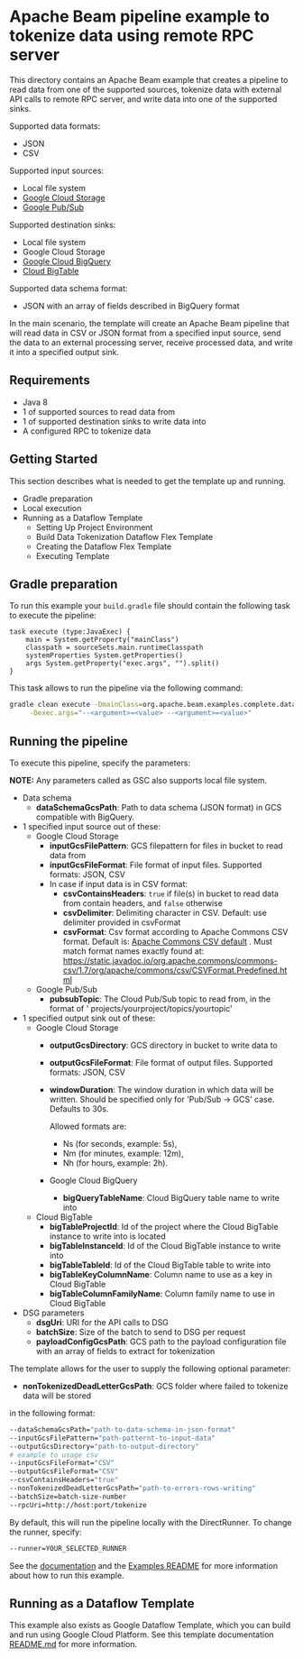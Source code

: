 <!--
    Licensed to the Apache Software Foundation (ASF) under one
    or more contributor license agreements.  See the NOTICE file
    distributed with this work for additional information
    regarding copyright ownership.  The ASF licenses this file
    to you under the Apache License, Version 2.0 (the
    "License"); you may not use this file except in compliance
    with the License.  You may obtain a copy of the License at

      http://www.apache.org/licenses/LICENSE-2.0

    Unless required by applicable law or agreed to in writing,
    software distributed under the License is distributed on an
    "AS IS" BASIS, WITHOUT WARRANTIES OR CONDITIONS OF ANY
    KIND, either express or implied.  See the License for the
    specific language governing permissions and limitations
    under the License.
-->

# Apache Beam pipeline example to tokenize data using remote RPC server

This directory contains an Apache Beam example that creates a pipeline to read data from one of
the supported sources, tokenize data with external API calls to remote RPC server, and write data into one of the supported sinks.

Supported data formats:

- JSON
- CSV

Supported input sources:

- Local file system
- [Google Cloud Storage](https://cloud.google.com/storage)
- [Google Pub/Sub](https://cloud.google.com/pubsub)

Supported destination sinks:

- Local file system
- Google Cloud Storage
- [Google Cloud BigQuery](https://cloud.google.com/bigquery)
- [Cloud BigTable](https://cloud.google.com/bigtable)

Supported data schema format:

- JSON with an array of fields described in BigQuery format

In the main scenario, the template will create an Apache Beam pipeline that will read data in CSV or
JSON format from a specified input source, send the data to an external processing server, receive
processed data, and write it into a specified output sink.

## Requirements

- Java 8
- 1 of supported sources to read data from
- 1 of supported destination sinks to write data into
- A configured RPC to tokenize data

## Getting Started

This section describes what is needed to get the template up and running.

- Gradle preparation
- Local execution
- Running as a Dataflow Template
    - Setting Up Project Environment
    - Build Data Tokenization Dataflow Flex Template
    - Creating the Dataflow Flex Template
    - Executing Template
    

## Gradle preparation

To run this example your `build.gradle` file should contain the following task to execute the pipeline:

```
task execute (type:JavaExec) {
    main = System.getProperty("mainClass")
    classpath = sourceSets.main.runtimeClasspath
    systemProperties System.getProperties()
    args System.getProperty("exec.args", "").split()
}
```

This task allows to run the pipeline via the following command:

```bash
gradle clean execute -DmainClass=org.apache.beam.examples.complete.datatokenization.DataTokenization \
     -Dexec.args="--<argument>=<value> --<argument>=<value>"
```

## Running the pipeline

To execute this pipeline, specify the parameters:

**NOTE:** Any parameters called as GSC also supports local file system.

- Data schema
    - **dataSchemaGcsPath**: Path to data schema (JSON format) in GCS compatible with BigQuery.
- 1 specified input source out of these:
    - Google Cloud Storage
        - **inputGcsFilePattern**: GCS filepattern for files in bucket to read data from
        - **inputGcsFileFormat**: File format of input files. Supported formats: JSON, CSV
        - In case if input data is in CSV format:
            - **csvContainsHeaders**: `true` if file(s) in bucket to read data from contain headers,
              and `false` otherwise
            - **csvDelimiter**: Delimiting character in CSV. Default: use delimiter provided in
              csvFormat
            - **csvFormat**: Csv format according to Apache Commons CSV format. Default is:
              [Apache Commons CSV default](https://static.javadoc.io/org.apache.commons/commons-csv/1.7/org/apache/commons/csv/CSVFormat.html#DEFAULT)
              . Must match format names exactly found
              at: https://static.javadoc.io/org.apache.commons/commons-csv/1.7/org/apache/commons/csv/CSVFormat.Predefined.html
    - Google Pub/Sub
        - **pubsubTopic**: The Cloud Pub/Sub topic to read from, in the format of '
          projects/yourproject/topics/yourtopic'
- 1 specified output sink out of these:
    - Google Cloud Storage
        - **outputGcsDirectory**: GCS directory in bucket to write data to
        - **outputGcsFileFormat**: File format of output files. Supported formats: JSON, CSV
        - **windowDuration**: The window duration in which data will be written. Should be specified
          only for 'Pub/Sub -> GCS' case. Defaults to 30s.

          Allowed formats are:
            - Ns (for seconds, example: 5s),
            - Nm (for minutes, example: 12m),
            - Nh (for hours, example: 2h).
        - Google Cloud BigQuery
            - **bigQueryTableName**: Cloud BigQuery table name to write into
    - Cloud BigTable
        - **bigTableProjectId**: Id of the project where the Cloud BigTable instance to write into
          is located
        - **bigTableInstanceId**: Id of the Cloud BigTable instance to write into
        - **bigTableTableId**: Id of the Cloud BigTable table to write into
        - **bigTableKeyColumnName**: Column name to use as a key in Cloud BigTable
        - **bigTableColumnFamilyName**: Column family name to use in Cloud BigTable
- DSG parameters
    - **dsgUri**: URI for the API calls to DSG
    - **batchSize**: Size of the batch to send to DSG per request
    - **payloadConfigGcsPath**: GCS path to the payload configuration file with an array of fields
      to extract for tokenization

The template allows for the user to supply the following optional parameter:

- **nonTokenizedDeadLetterGcsPath**: GCS folder where failed to tokenize data will be stored


in the following format:

```bash
--dataSchemaGcsPath="path-to-data-schema-in-json-format"
--inputGcsFilePattern="path-patternt-to-input-data"
--outputGcsDirectory="path-to-output-directory"
# example to usage csv
--inputGcsFileFormat="CSV"
--outputGcsFileFormat="CSV"
--csvContainsHeaders="true"
--nonTokenizedDeadLetterGcsPath="path-to-errors-rows-writing"
--batchSize=batch-size-number
--rpcUri=http://host:port/tokenize
```

By default, this will run the pipeline locally with the DirectRunner. To change the runner, specify:

```bash
--runner=YOUR_SELECTED_RUNNER
```

See the [documentation](http://beam.apache.org/get-started/quickstart/) and
the [Examples README](../../../../../../../../../README.md) for more information about how to run this example.

## Running as a Dataflow Template

This example also exists as Google Dataflow Template, which you can build and run using Google Cloud Platform. See
this template documentation [README.md](https://github.com/GoogleCloudPlatform/DataflowTemplates/blob/master/v2/protegrity-data-tokenization/README.md) for
more information.
